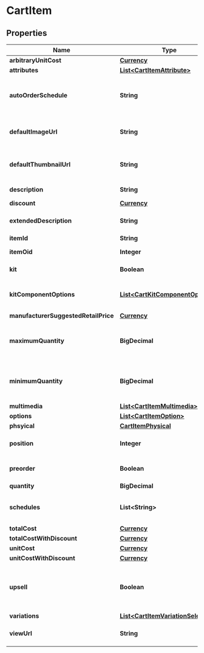 

# CartItem


## Properties

| Name | Type | Description | Notes |
|------------ | ------------- | ------------- | -------------|
|**arbitraryUnitCost** | [**Currency**](Currency.md) |  |  [optional] |
|**attributes** | [**List&lt;CartItemAttribute&gt;**](CartItemAttribute.md) | Attributes |  [optional] |
|**autoOrderSchedule** | **String** | Auto order schedule the customer selected |  [optional] |
|**defaultImageUrl** | **String** | URL to the default multimedia image |  [optional] |
|**defaultThumbnailUrl** | **String** | URL to the default multimedia thumbnail |  [optional] |
|**description** | **String** | Description of the item |  [optional] |
|**discount** | [**Currency**](Currency.md) |  |  [optional] |
|**extendedDescription** | **String** | Extended description of the item |  [optional] |
|**itemId** | **String** | Item ID |  [optional] |
|**itemOid** | **Integer** | Item object identifier |  [optional] |
|**kit** | **Boolean** | True if this item is a kit |  [optional] |
|**kitComponentOptions** | [**List&lt;CartKitComponentOption&gt;**](CartKitComponentOption.md) | Options associated with the kit components |  [optional] |
|**manufacturerSuggestedRetailPrice** | [**Currency**](Currency.md) |  |  [optional] |
|**maximumQuantity** | **BigDecimal** | Maximum quantity the customer can purchase |  [optional] |
|**minimumQuantity** | **BigDecimal** | Minimum quantity the customer can purchase |  [optional] |
|**multimedia** | [**List&lt;CartItemMultimedia&gt;**](CartItemMultimedia.md) | Multimedia |  [optional] |
|**options** | [**List&lt;CartItemOption&gt;**](CartItemOption.md) | Options |  [optional] |
|**phsyical** | [**CartItemPhysical**](CartItemPhysical.md) |  |  [optional] |
|**position** | **Integer** | Position of the item in the cart |  [optional] |
|**preorder** | **Boolean** | True if this item is on pre-order |  [optional] |
|**quantity** | **BigDecimal** | quantity |  [optional] |
|**schedules** | **List&lt;String&gt;** | Customer selectable auto order schedules |  [optional] |
|**totalCost** | [**Currency**](Currency.md) |  |  [optional] |
|**totalCostWithDiscount** | [**Currency**](Currency.md) |  |  [optional] |
|**unitCost** | [**Currency**](Currency.md) |  |  [optional] |
|**unitCostWithDiscount** | [**Currency**](Currency.md) |  |  [optional] |
|**upsell** | **Boolean** | True if this item was added to the cart as part of an upsell |  [optional] |
|**variations** | [**List&lt;CartItemVariationSelection&gt;**](CartItemVariationSelection.md) | Variations |  [optional] |
|**viewUrl** | **String** | URL to view the product on the site |  [optional] |



